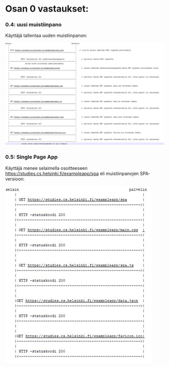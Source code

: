 # Osan 0 vastaukset:


### 0.4: uusi muistiinpano


Käyttäjä tallentaa uuden muistiinpanon:

![ekaKaavio](https://github.com/akuivan/FullStack2021/blob/main/osa0/kaavio0.4.JPG)


### 0.5: Single Page App

Käyttäjä menee selaimella osoitteeseen https://studies.cs.helsinki.fi/exampleapp/spa eli muistiinpanojen SPA-versioon:

![tokaKaavio](https://github.com/akuivan/FullStack2021/blob/main/osa0/kaavio0.5.JPG)




